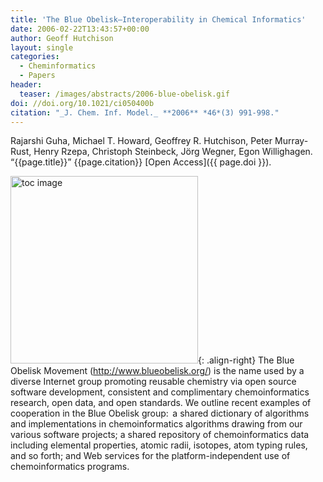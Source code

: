 ```yaml
---
title: 'The Blue Obelisk—Interoperability in Chemical Informatics'
date: 2006-02-22T13:43:57+00:00
author: Geoff Hutchison
layout: single
categories:
  - Cheminformatics
  - Papers
header:
  teaser: /images/abstracts/2006-blue-obelisk.gif
doi: //doi.org/10.1021/ci050400b
citation: "_J. Chem. Inf. Model._ **2006** *46*(3) 991-998."
---
```

Rajarshi Guha, Michael T. Howard, Geoffrey R. Hutchison, Peter Murray-Rust, Henry Rzepa, Christoph Steinbeck, Jörg Wegner, Egon Willighagen. “{{page.title}}” {{page.citation}} [Open Access]({{ page.doi }}).  
<!--more-->

<img alt="toc image" src="{{ page.header.teaser }}" width="300 px">{: .align-right} The Blue Obelisk Movement (http://www.blueobelisk.org/) is the name used by a diverse Internet group promoting reusable chemistry via open source software development, consistent and complimentary chemoinformatics research, open data, and open standards. We outline recent examples of cooperation in the Blue Obelisk group:  a shared dictionary of algorithms and implementations in chemoinformatics algorithms drawing from our various software projects; a shared repository of chemoinformatics data including elemental properties, atomic radii, isotopes, atom typing rules, and so forth; and Web services for the platform-independent use of chemoinformatics programs.
